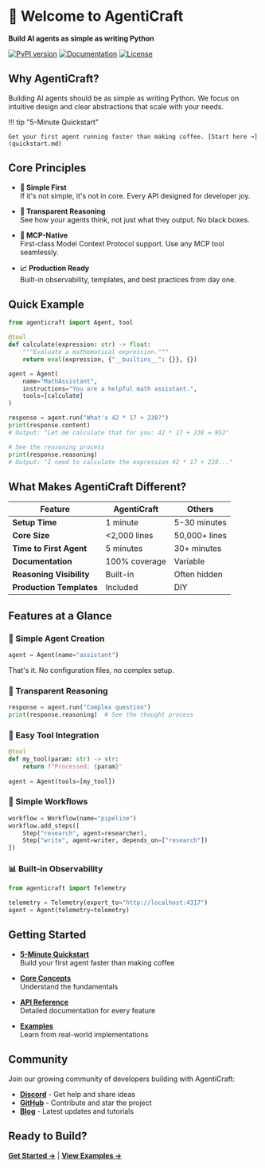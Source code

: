 # 🤖 Welcome to AgentiCraft

**Build AI agents as simple as writing Python**

[![PyPI version](https://badge.fury.io/py/agenticraft.svg)](https://badge.fury.io/py/agenticraft)
[![Documentation](https://img.shields.io/badge/docs-blue.svg)](https://agenticraft.github.io/agenticraft/)
[![License](https://img.shields.io/github/license/agenticraft/agenticraft.svg)](https://github.com/agenticraft/agenticraft/blob/main/LICENSE)


## Why AgentiCraft?

Building AI agents should be as simple as writing Python. We focus on intuitive design and clear abstractions that scale with your needs.

!!! tip "5-Minute Quickstart"
    
    Get your first agent running faster than making coffee. [Start here →](quickstart.md)

## Core Principles



- **🚀 Simple First**  
  If it's not simple, it's not in core. Every API designed for developer joy.

- **🧠 Transparent Reasoning**  
  See how your agents think, not just what they output. No black boxes.

- **🔌 MCP-Native**  
  First-class Model Context Protocol support. Use any MCP tool seamlessly.

- **📈 Production Ready**  
  Built-in observability, templates, and best practices from day one.

## Quick Example

```python
from agenticraft import Agent, tool

@tool
def calculate(expression: str) -> float:
    """Evaluate a mathematical expression."""
    return eval(expression, {"__builtins__": {}}, {})

agent = Agent(
    name="MathAssistant",
    instructions="You are a helpful math assistant.",
    tools=[calculate]
)

response = agent.run("What's 42 * 17 + 238?")
print(response.content)
# Output: "Let me calculate that for you: 42 * 17 + 238 = 952"

# See the reasoning process
print(response.reasoning)
# Output: "I need to calculate the expression 42 * 17 + 238..."
```

## What Makes AgentiCraft Different?

| Feature | AgentiCraft | Others |
|---------|-------------|---------|
| **Setup Time** | 1 minute | 5-30 minutes |
| **Core Size** | <2,000 lines | 50,000+ lines |
| **Time to First Agent** | 5 minutes | 30+ minutes |
| **Documentation** | 100% coverage | Variable |
| **Reasoning Visibility** | Built-in | Often hidden |
| **Production Templates** | Included | DIY |

## Features at a Glance

### 🎯 Simple Agent Creation
```python
agent = Agent(name="assistant")
```
That's it. No configuration files, no complex setup.

### 🧠 Transparent Reasoning
```python
response = agent.run("Complex question")
print(response.reasoning)  # See the thought process
```

### 🔧 Easy Tool Integration
```python
@tool
def my_tool(param: str) -> str:
    return f"Processed: {param}"
    
agent = Agent(tools=[my_tool])
```

### 🔄 Simple Workflows
```python
workflow = Workflow(name="pipeline")
workflow.add_steps([
    Step("research", agent=researcher),
    Step("write", agent=writer, depends_on=["research"])
])
```

### 📊 Built-in Observability
```python
from agenticraft import Telemetry

telemetry = Telemetry(export_to="http://localhost:4317")
agent = Agent(telemetry=telemetry)
```

## Getting Started

- **[5-Minute Quickstart](quickstart.md)**  
  Build your first agent faster than making coffee

- **[Core Concepts](concepts/agents.md)**  
  Understand the fundamentals

- **[API Reference](reference/index.md)**  
  Detailed documentation for every feature

- **[Examples](examples/index.md)**  
  Learn from real-world implementations

## Community

Join our growing community of developers building with AgentiCraft:

- **[Discord](https://discord.gg/agenticraft)** - Get help and share ideas
- **[GitHub](https://github.com/agenticraft/agenticraft)** - Contribute and star the project
- **[Blog](https://blog.agenticraft.ai)** - Latest updates and tutorials

## Ready to Build?

**[Get Started →](quickstart.md)** | **[View Examples →](examples/index.md)**
